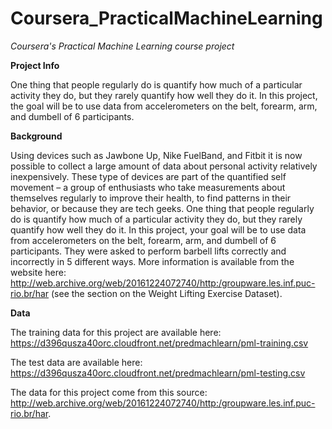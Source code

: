 # Coursera_PracticalMachineLearning
*Coursera's Practical Machine Learning course project*

**Project Info** 

One thing that people regularly do is quantify how much of a particular activity they do, but they rarely quantify how well they do it. In this project, the goal will be to use data from accelerometers on the belt, forearm, arm, and dumbell of 6 participants.

**Background**

Using devices such as Jawbone Up, Nike FuelBand, and Fitbit it is now possible to collect a large amount of data about personal activity relatively inexpensively. These type of devices are part of the quantified self movement – a group of enthusiasts who take measurements about themselves regularly to improve their health, to find patterns in their behavior, or because they are tech geeks. One thing that people regularly do is quantify how much of a particular activity they do, but they rarely quantify how well they do it. In this project, your goal will be to use data from accelerometers on the belt, forearm, arm, and dumbell of 6 participants. They were asked to perform barbell lifts correctly and incorrectly in 5 different ways. More information is available from the website here: http://web.archive.org/web/20161224072740/http:/groupware.les.inf.puc-rio.br/har (see the section on the Weight Lifting Exercise Dataset).

**Data**

The training data for this project are available here: https://d396qusza40orc.cloudfront.net/predmachlearn/pml-training.csv

The test data are available here: https://d396qusza40orc.cloudfront.net/predmachlearn/pml-testing.csv

The data for this project come from this source: http://web.archive.org/web/20161224072740/http:/groupware.les.inf.puc-rio.br/har. 
